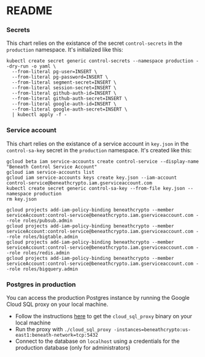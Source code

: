 # README

### Secrets

This chart relies on the existance of the secret `control-secrets` in the `production` namespace. It's initialized like this:

    kubectl create secret generic control-secrets --namespace production --dry-run -o yaml \
      --from-literal pg-user=INSERT \
      --from-literal pg-password=INSERT \
      --from-literal segment-secret=INSERT \
      --from-literal session-secret=INSERT \
      --from-literal github-auth-id=INSERT \
      --from-literal github-auth-secret=INSERT \
      --from-literal google-auth-id=INSERT \
      --from-literal google-auth-secret=INSERT \
      | kubectl apply -f -

### Service account

This chart relies on the existance of a service account in `key.json` in the `control-sa-key` secret in the `production` namespace. It's created like this:

    gcloud beta iam service-accounts create control-service --display-name "Beneath Control Service Account"
    gcloud iam service-accounts list
    gcloud iam service-accounts keys create key.json --iam-account control-service@beneathcrypto.iam.gserviceaccount.com
    kubectl create secret generic control-sa-key --from-file key.json --namespace production
    rm key.json

    gcloud projects add-iam-policy-binding beneathcrypto --member serviceAccount:control-service@beneathcrypto.iam.gserviceaccount.com --role roles/pubsub.admin
    gcloud projects add-iam-policy-binding beneathcrypto --member serviceAccount:control-service@beneathcrypto.iam.gserviceaccount.com --role roles/bigtable.admin
    gcloud projects add-iam-policy-binding beneathcrypto --member serviceAccount:control-service@beneathcrypto.iam.gserviceaccount.com --role roles/redis.admin
    gcloud projects add-iam-policy-binding beneathcrypto --member serviceAccount:control-service@beneathcrypto.iam.gserviceaccount.com --role roles/bigquery.admin

### Postgres in production

You can access the production Postgres instance by running the Google Cloud SQL proxy on your local machine. 

- Follow the instructions [here](https://cloud.google.com/sql/docs/postgres/quickstart-proxy-test) to get the `cloud_sql_proxy` binary on your local machine
- Run the proxy with `./cloud_sql_proxy -instances=beneathcrypto:us-east1:beneath-network=tcp:5432`
- Connect to the database on `localhost` using a credentials for the production database (only for administrators)
